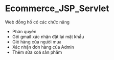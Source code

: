 # Ecommerce_JSP_Servlet
Web đồng hồ có các chức năng 
  + Phân quyền 
  + Gởi gmail xác nhận đặt lại mật khẩu 
  + Giỏ hàng của người mua
  + Xác nhận đơn hàng của Admin
  + Thêm sửa xoá sản phẩm
